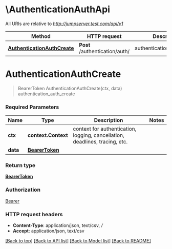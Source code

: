 # \AuthenticationAuthApi

All URIs are relative to *http://jumpserver.test.com/api/v1*

Method | HTTP request | Description
------------- | ------------- | -------------
[**AuthenticationAuthCreate**](AuthenticationAuthApi.md#AuthenticationAuthCreate) | **Post** /authentication/auth/ | authentication_auth_create


# **AuthenticationAuthCreate**
> BearerToken AuthenticationAuthCreate(ctx, data)
authentication_auth_create



### Required Parameters

Name | Type | Description  | Notes
------------- | ------------- | ------------- | -------------
 **ctx** | **context.Context** | context for authentication, logging, cancellation, deadlines, tracing, etc.
  **data** | [**BearerToken**](BearerToken.md)|  | 

### Return type

[**BearerToken**](BearerToken.md)

### Authorization

[Bearer](../README.md#Bearer)

### HTTP request headers

 - **Content-Type**: application/json, text/csv, */*
 - **Accept**: application/json, text/csv

[[Back to top]](#) [[Back to API list]](../README.md#documentation-for-api-endpoints) [[Back to Model list]](../README.md#documentation-for-models) [[Back to README]](../README.md)

